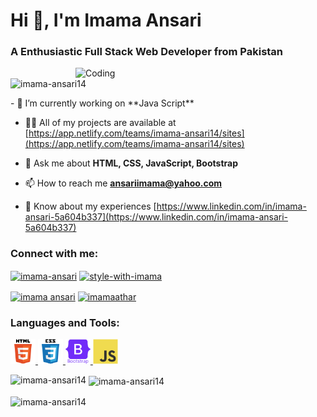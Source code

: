 <h1 align="left">Hi 👋, I'm Imama Ansari</h1>
<h3 align="left">A Enthusiastic Full Stack Web Developer from Pakistan</h3>
<img align="right" alt="Coding" width="400" src="https://i.pinimg.com/736x/c4/c6/96/c4c696d43555c08f806375759e1b7528.jpg">

<p align="left"> <img src="https://komarev.com/ghpvc/?username=imama-ansari14&label=Profile%20views&color=0e75b6&style=flat" alt="imama-ansari14" /> </p>
- 🔭 I’m currently working on **Java Script**

- 👨‍💻 All of my projects are available at [https://app.netlify.com/teams/imama-ansari14/sites](https://app.netlify.com/teams/imama-ansari14/sites)

- 💬 Ask me about **HTML, CSS, JavaScript, Bootstrap**

- 📫 How to reach me **ansariimama@yahoo.com**

- 📄 Know about my experiences [https://www.linkedin.com/in/imama-ansari-5a604b337](https://www.linkedin.com/in/imama-ansari-5a604b337)

<h3 align="left">Connect with me:</h3>
<p align="left">
  <a href="https://linkedin.com/in/imama-ansari-" target="blank"><img align="center" src="https://raw.githubusercontent.com/rahuldkjain/github-profile-readme-generator/master/src/images/icons/Social/linked-in-alt.svg" alt="imama-ansari" height="30" width="40" /></a>
  <a href="https://instagram.com/style_with_imama" target="blank"><img align="center" src="https://raw.githubusercontent.com/rahuldkjain/github-profile-readme-generator/master/src/images/icons/Social/instagram.svg" alt="style-with-imama" height="30" width="40" /></a>
</p>
<a href="https://www.facebook.com/profile.php?id=100071349639175" target="blank"><img align="center" src="https://raw.githubusercontent.com/rahuldkjain/github-profile-readme-generator/master/src/images/icons/Social/facebook.svg" alt="imama ansari" height="30" width="40" /></a>
<a href="https://twitter.com/imamaathar" target="blank"><img align="center" src="https://raw.githubusercontent.com/rahuldkjain/github-profile-readme-generator/master/src/images/icons/Social/twitter.svg" alt="imamaathar" height="30" width="40" /></a>



<h3 align="left">Languages and Tools:</h3>
<p align="left">  <a href="https://www.w3.org/html/" target="_blank" rel="noreferrer"> <img src="https://raw.githubusercontent.com/devicons/devicon/master/icons/html5/html5-original-wordmark.svg" alt="html5" width="40" height="40"/> </a> <a href="https://www.w3schools.com/css/" target="_blank" rel="noreferrer"> <img src="https://raw.githubusercontent.com/devicons/devicon/master/icons/css3/css3-original-wordmark.svg" alt="css3" width="40" height="40"/> </a> <a href="https://getbootstrap.com" target="_blank" rel="noreferrer"> <img src="https://raw.githubusercontent.com/devicons/devicon/master/icons/bootstrap/bootstrap-plain-wordmark.svg" alt="bootstrap" width="40" height="40"/> </a>   <a href="https://developer.mozilla.org/en-US/docs/Web/JavaScript" target="_blank" rel="noreferrer"> <img src="https://raw.githubusercontent.com/devicons/devicon/master/icons/javascript/javascript-original.svg" alt="javascript" width="40" height="40"/> </a> </p>

<p><img align="left" src="https://github-readme-stats.vercel.app/api/top-langs?username=imama-ansari14&show_icons=true&locale=en&layout=compact" alt="imama-ansari14" /></p>

<p>&nbsp;<img align="center" src="https://github-readme-stats.vercel.app/api?username=imama-ansari14&show_icons=true&locale=en" alt="imama-ansari14" /></p>

<p><img align="center" src="https://github-readme-streak-stats.herokuapp.com/?user=imama-ansari14&" alt="imama-ansari14" /></p>
